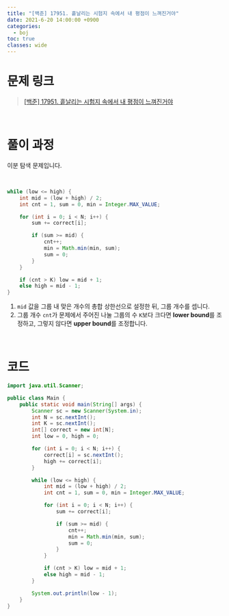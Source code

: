```yaml
---
title: "[백준] 17951. 흩날리는 시험지 속에서 내 평점이 느껴진거야"
date: 2021-6-20 14:00:00 +0900
categories:
  - boj
toc: true
classes: wide
---
```


# 문제 링크

> [[백준] 17951. 흩날리는 시험지 속에서 내 평점이 느껴진거야](https://www.acmicpc.net/problem/17951)

<br>

# 풀이 과정

이분 탐색 문제입니다.

<br>

```java
while (low <= high) {
    int mid = (low + high) / 2;
    int cnt = 1, sum = 0, min = Integer.MAX_VALUE;

    for (int i = 0; i < N; i++) {
        sum += correct[i];

        if (sum >= mid) {
            cnt++;
            min = Math.min(min, sum);
            sum = 0;
        }
    }

    if (cnt > K) low = mid + 1;
    else high = mid - 1;
}
```

1. `mid` 값을 그룹 내 맞은 개수의 총합 상한선으로 설정한 뒤, 그룹 개수를 셉니다.
2. 그룹 개수 `cnt`가 문제에서 주어진 나눌 그룹의 수 `K`보다 크다면 **lower bound**를 조정하고, 그렇지 않다면 **upper bound**를 조정합니다.

<br>

# 코드

```java
import java.util.Scanner;

public class Main {
    public static void main(String[] args) {
        Scanner sc = new Scanner(System.in);
        int N = sc.nextInt();
        int K = sc.nextInt();
        int[] correct = new int[N];
        int low = 0, high = 0;

        for (int i = 0; i < N; i++) {
            correct[i] = sc.nextInt();
            high += correct[i];
        }

        while (low <= high) {
            int mid = (low + high) / 2;
            int cnt = 1, sum = 0, min = Integer.MAX_VALUE;

            for (int i = 0; i < N; i++) {
                sum += correct[i];

                if (sum >= mid) {
                    cnt++;
                    min = Math.min(min, sum);
                    sum = 0;
                }
            }

            if (cnt > K) low = mid + 1;
            else high = mid - 1;
        }

        System.out.println(low - 1);
    }
}
```
